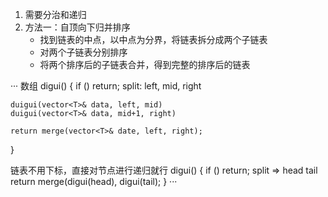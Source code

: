 1. 需要分治和递归
2. 方法一：自顶向下归并排序
   - 找到链表的中点，以中点为分界，将链表拆分成两个子链表
   - 对两个子链表分别排序
   - 将两个排序后的子链表合并，得到完整的排序后的链表

  ···
  数组
  digui()
  {
    if () return;
    split: left, mid, right
  
    duigui(vector<T>& data, left, mid)
    duigui(vector<T>& data, mid+1, right)
    
    return merge(vector<T>& date, left, right);
  }
  
  链表不用下标，直接对节点进行递归就行
  digui()
  {
    if () return;
    split => head tail
    return merge(digui(head), digui(tail);
  }
  ···
